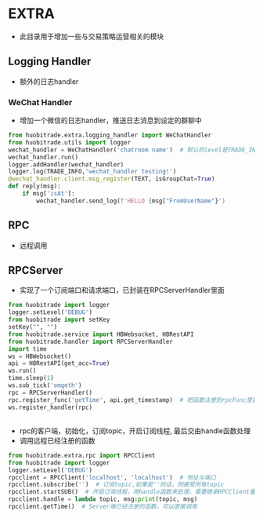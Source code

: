 # EXTRA
- 此目录用于增加一些与交易策略运营相关的模块

## Logging Handler
- 额外的日志handler
### WeChat Handler
- 增加一个微信的日志handler，推送日志消息到设定的群聊中
```python
from huobitrade.extra.logging_handler import WeChatHandler
from huobitrade.utils import logger
wechat_handler = WeChatHandler('chatroom name')  # 默认的level是TRADE_INFO（60）,enableCmdQR用于调整二维码，详见itchat
wechat_handler.run()
logger.addHandler(wechat_handler)
logger.log(TRADE_INFO,'wechat_handler testing!')
@wechat_handler.client.msg_register(TEXT, isGroupChat=True)
def reply(msg):
    if msg['isAt']:
        wechat_handler.send_log(f'HELLO {msg["FromUserName"}')
```

## RPC
- 远程调用
## RPCServer
- 实现了一个订阅端口和请求端口，已封装在RPCServerHandler里面
```python
from huobitrade import logger
logger.setLevel('DEBUG')
from huobitrade import setKey
setKey("", "")
from huobitrade.service import HBWebsocket, HBRestAPI
from huobitrade.handler import RPCServerHandler
import time
ws = HBWebsocket()
api = HBRestAPI(get_acc=True)
ws.run()
time.sleep(1)
ws.sub_tick('omgeth')
rpc = RPCServerHandler()
rpc.register_func('getTime', api.get_timestamp)  # 把函数注册到rpcFunc里面，就可以实现远程调用
ws.register_handler(rpc)
```

##
- rpc的客户端，初始化，订阅topic，开启订阅线程, 最后交由handle函数处理
- 调用远程已经注册的函数
```python
from huobitrade.extra.rpc import RPCClient
from huobitrade import logger
logger.setLevel('DEBUG')
rpcclient = RPCClient('localhost', 'localhost')  # 地址与端口
rpcclient.subscribe('')  # 订阅topic,如果是''的话，则接受所有topic
rpcclient.startSUB()  # 开启订阅线程，用handle函数来处理，需要继承RPCClient重载handle函数实现
rpcclient.handle = lambda topic, msg:print(topic, msg)
rpcclient.getTime()  # Server端已经注册的函数，可以直接调用

```